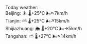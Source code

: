 Today weather:  
Beijing: ☀️   🌡️+25°C 🌬️↖7km/h  
Tianjin: ⛅️  🌡️+25°C 🌬️↗15km/h  
Shijiazhuang: 🌦   🌡️+20°C 🌬️→5km/h  
Tangshan: ⛅️  🌡️+27°C 🌬️↖14km/h  
